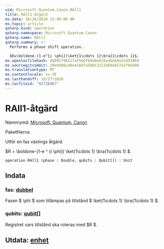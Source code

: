 ```yaml
---
uid: Microsoft.Quantum.Canon.RAll1
title: RAll1-åtgärd
ms.date: 10/26/2020 12:00:00 AM
ms.topic: article
qsharp.kind: operation
qsharp.namespace: Microsoft.Quantum.Canon
qsharp.name: RAll1
qsharp.summary: >-
  Performs a phase shift operation.

  $R=\boldone-(1-e^{i \phi})\ket{1\cdots 1}\bra{1\cdots 1}$.
ms.openlocfilehash: 45892f9811faf56d7b9a0eb34e4bde0a32d5586d
ms.sourcegitcommit: 29e0d88a30e4166fa580132124b0eb57e1f0e986
ms.translationtype: MT
ms.contentlocale: sv-SE
ms.lasthandoff: 10/27/2020
ms.locfileid: "92728467"
---
```

# <a name="rall1-operation"></a>RAll1-åtgärd

Namnrymd: [Microsoft. Quantum. Canon](xref:Microsoft.Quantum.Canon)

Paketfilerna [](https://nuget.org/packages/)


Utför en fas växlings åtgärd.

$R = \boldone-(1-e ^ {i \phi}) \ket{1\cdots 1} \bra{1\cdots 1} $.

```qsharp
operation RAll1 (phase : Double, qubits : Qubit[]) : Unit
```


## <a name="input"></a>Indata

### <a name="phase--double"></a>fas: [dubbel](xref:microsoft.quantum.lang-ref.double)

Fasen $ \phi $ som tillämpas på tillstånd $ \ket{1\cdots 1} \bra{1\cdots 1} $.


### <a name="qubits--qubit"></a>qubits: [qubit](xref:microsoft.quantum.lang-ref.qubit)[]

Registret vars tillstånd ska roteras med $R $.



## <a name="output--unit"></a>Utdata: [enhet](xref:microsoft.quantum.lang-ref.unit)

